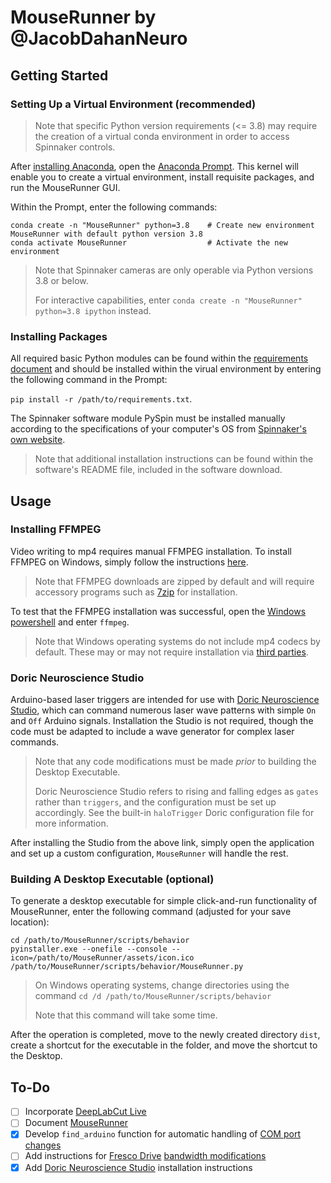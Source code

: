 # MouseRunner by @JacobDahanNeuro

## Getting Started


### Setting Up a Virtual Environment (recommended)

> Note that specific Python version requirements (<= 3.8) may require the creation of a virtual conda environment in order to access Spinnaker controls.

After [installing Anaconda](https://www.anaconda.com/products/individual), open the [Anaconda Prompt](https://docs.anaconda.com/anaconda/user-guide/getting-started/). This kernel will enable you to create a virtual environment, install requisite packages, and run the MouseRunner GUI.

Within the Prompt, enter the following commands:

```
conda create -n "MouseRunner" python=3.8    # Create new environment MouseRunner with default python version 3.8
conda activate MouseRunner                  # Activate the new environment
```

> Note that Spinnaker cameras are only operable via Python versions 3.8 or below.
> 
> For interactive capabilities, enter `conda create -n "MouseRunner" python=3.8 ipython` instead.

### Installing Packages

All required basic Python modules can be found within the [requirements document](requirements.txt) and should be installed within the virual environment by entering the following command in the Prompt: 

```pip install -r /path/to/requirements.txt```.

The Spinnaker software module PySpin must be installed manually according to the specifications of your computer's OS from [Spinnaker's own website](https://www.flir.eu/products/spinnaker-sdk/).

> Note that additional installation instructions can be found within the software's README file, included in the software download.

## Usage

### Installing FFMPEG

Video writing to mp4 requires manual FFMPEG installation. To install FFMPEG on Windows, simply follow the instructions [here](https://www.geeksforgeeks.org/how-to-install-ffmpeg-on-windows/).

> Note that FFMPEG downloads are zipped by default and will require accessory programs such as [7zip](https://www.7-zip.org/download.html) for installation.

To test that the FFMPEG installation was successful, open the [Windows powershell](https://docs.microsoft.com/en-us/powershell/scripting/overview?view=powershell-7.2) and enter `ffmpeg`.

> Note that Windows operating systems do not include mp4 codecs by default. These may or may not require installation via [third parties](http://codecguide.com/download_k-lite_codec_pack_basic.htm).

### Doric Neuroscience Studio

Arduino-based laser triggers are intended for use with [Doric Neuroscience Studio](https://neuro.doriclenses.com/products/doric-neuroscience-studio), which can command numerous laser wave patterns with simple `On` and `Off` Arduino signals. Installation the Studio is not required, though the code must be adapted to include a wave generator for complex laser commands.
> Note that any code modifications must be made _prior_ to building the Desktop Executable.
>
> Doric Neuroscience Studio refers to rising and falling edges as `gates` rather than `triggers`, and the configuration must be set up accordingly. See the built-in `haloTrigger` Doric configuration file for more information.

After installing the Studio from the above link, simply open the application and set up a custom configuration, `MouseRunner` will handle the rest.

### Building A Desktop Executable (optional)

To generate a desktop executable for simple click-and-run functionality of MouseRunner, enter the following command (adjusted for your save location):

```
cd /path/to/MouseRunner/scripts/behavior
pyinstaller.exe --onefile --console --icon=/path/to/MouseRunner/assets/icon.ico /path/to/MouseRunner/scripts/behavior/MouseRunner.py
```

> On Windows operating systems, change directories using the command `cd /d /path/to/MouseRunner/scripts/behavior`
> 
> Note that this command will take some time.

After the operation is completed, move to the newly created directory `dist`, create a shortcut for the executable in the folder, and move the shortcut to the Desktop. 

## To-Do

- [ ] Incorporate [DeepLabCut Live](https://github.com/DeepLabCut/DeepLabCut-live)
- [ ] Document [MouseRunner](https://github.com/JacobDahanNeuro/MouseRunner/blob/main/scripts/behavior/MouseRunner.py)
- [x] Develop `find_arduino` function for automatic handling of [COM port changes](https://stackoverflow.com/questions/24214643/python-to-automatically-select-serial-ports-for-arduino)
- [ ] Add instructions for [Fresco Drive](https://www.flir.com/support-center/iis/machine-vision/knowledge-base/usb-3.1-cameras-with-fresco-driver-limited-to-6-mb) [bandwidth modifications](http://www.uninstallhelps.com/how-to-uninstall-fresco-logic-usb3-0-host-controller.html) 
- [x] Add [Doric Neuroscience Studio](https://neuro.doriclenses.com/products/doric-neuroscience-studio) installation instructions
